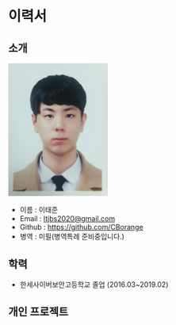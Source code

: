 # 이력서
## 소개
<img src ="/Image/이력서사진.jpg" width="200px"></img>
- 이름 : 이태준
- Email : ltjbs2020@gmail.com
- Github : https://github.com/CBorange
- 병역 : 미필(병역특례 준비중입니다.)
## 학력
- 한세사이버보안고등학교 졸업 (2016.03~2019.02)
## 개인 프로젝트

